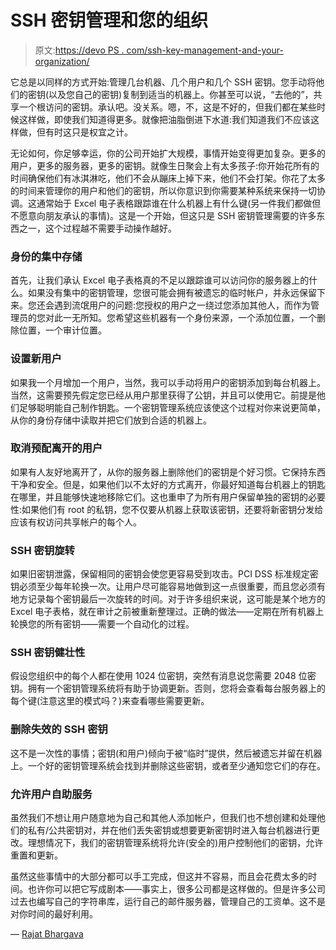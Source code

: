 # SSH 密钥管理和您的组织

> 原文:[https://devo PS . com/ssh-key-management-and-your-organization/](https://devops.com/ssh-key-management-and-your-organization/)

它总是以同样的方式开始:管理几台机器、几个用户和几个 SSH 密钥。您手动将他们的密钥(以及您自己的密钥)复制到适当的机器上。你甚至可以说，“去他的”，共享一个根访问的密钥。承认吧。没关系。嗯，不，这是不好的，但我们都在某些时候这样做，即使我们知道得更多。就像把油脂倒进下水道:我们知道我们不应该这样做，但有时这只是权宜之计。

无论如何，你足够幸运，你的公司开始扩大规模，事情开始变得更加复杂。更多的用户，更多的服务器，更多的密钥。就像生日聚会上有太多孩子:你开始花所有的时间确保他们有冰淇淋吃，他们不会从蹦床上掉下来，他们不会打架。你花了太多的时间来管理你的用户和他们的密钥，所以你意识到你需要某种系统来保持一切协调。这通常始于 Excel 电子表格跟踪谁在什么机器上有什么键(另一件我们都做但不愿意向朋友承认的事情)。这是一个开始，但这只是 SSH 密钥管理需要的许多东西之一，这个过程越不需要手动操作越好。

### 身份的集中存储

首先，让我们承认 Excel 电子表格真的不足以跟踪谁可以访问你的服务器上的什么。如果没有集中的密钥管理，您很可能会拥有被遗忘的临时帐户，并永远保留下来。您还会遇到流氓用户的问题:您授权的用户之一绕过您添加其他人，而作为管理员的您对此一无所知。您希望这些机器有一个身份来源，一个添加位置，一个删除位置，一个审计位置。

### 设置新用户

如果我一个月增加一个用户，当然，我可以手动将用户的密钥添加到每台机器上。当然，这需要预先假定您已经从用户那里获得了公钥，并且可以使用它。前提是他们足够聪明能自己制作钥匙。一个密钥管理系统应该使这个过程对你来说更简单，从你的身份存储中读取并把它们放到合适的机器上。

### 取消预配离开的用户

如果有人友好地离开了，从你的服务器上删除他们的密钥是个好习惯。它保持东西干净和安全。但是，如果他们以不太好的方式离开，你最好知道每台机器上的钥匙在哪里，并且能够快速地移除它们。这也重申了为所有用户保留单独的密钥的必要性:如果他们有 root 的私钥，您不仅要从机器上获取该密钥，还要将新密钥分发给应该有权访问共享帐户的每个人。

### SSH 密钥旋转

如果旧密钥泄露，保留相同的密钥会使您更容易受到攻击。PCI DSS 标准规定密钥必须至少每年轮换一次。让用户尽可能容易地做到这一点很重要，而且您必须有地方记录每个密钥最后一次旋转的时间。对于许多组织来说，这可能是某个地方的 Excel 电子表格，就在审计之前被重新整理过。正确的做法——定期在所有机器上轮换您的所有密钥——需要一个自动化的过程。

### SSH 密钥健壮性

假设您组织中的每个人都在使用 1024 位密钥，突然有消息说您需要 2048 位密钥。拥有一个密钥管理系统将有助于协调更新。否则，您将会查看每台服务器上的每个键(注意这里的模式吗？)来查看哪些需要更新。

### 删除失效的 SSH 密钥

这不是一次性的事情；密钥(和用户)倾向于被“临时”提供，然后被遗忘并留在机器上。一个好的密钥管理系统会找到并删除这些密钥，或者至少通知您它们的存在。

### 允许用户自助服务

虽然我们不想让用户随意地为自己和其他人添加帐户，但我们也不想创建和处理他们的私有/公共密钥对，并在他们丢失密钥或想要更新密钥时进入每台机器进行更改。理想情况下，我们的密钥管理系统将允许(安全的)用户控制他们的密钥，允许重置和更新。

虽然这些事情中的大部分都可以手工完成，但这并不容易，而且会花费太多的时间。也许你可以把它写成剧本——事实上，很多公司都是这样做的。但是许多公司过去也编写自己的字符串库，运行自己的邮件服务器，管理自己的工资单。这不是对你时间的最好利用。

— [Rajat Bhargava](https://devops.com/author/rajatb73/)
